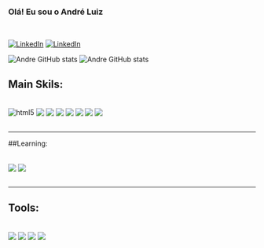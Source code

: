 ### Olá! Eu sou o André Luiz

<br>

[![LinkedIn](https://img.shields.io/badge/LinkedIn-0077B5?style=for-the-badge&logo=linkedin&logoColor=white)](https://www.linkedin.com/in/andr%C3%A9-luiz-araujo-carvalho-33813b213/)
[![LinkedIn](https://img.shields.io/badge/replit-667881?style=for-the-badge&logo=replit&logoColor=white)](https://replit.com/@AnDrELuIzzz)



![Andre GitHub stats](https://github-readme-stats.vercel.app/api?username=AnDrELuIzzz&show_icons=true&theme=radical)
![Andre GitHub stats](	https://github-readme-stats.vercel.app/api/top-langs/?username=AnDrELuIzzz&theme=radical)


## Main Skils:

<div style="display: inline_block"><br/>
    <img align="center" alt="html5" src="https://img.shields.io/badge/HTML-239120?style=for-the-badge&logo=html5&logoColor=white">
    <img align="center" alt"css" src="https://img.shields.io/badge/CSS-239120?&style=for-the-badge&logo=css3&logoColor=white">
    <img align="center" alt"Linguagem c" src="https://img.shields.io/badge/C-00599C?style=for-the-badge&logo=c&logoColor=white">
    <img align="center" alt"mySql" src="https://img.shields.io/badge/MySQL-00000F?style=for-the-badge&logo=mysql&logoColor=white">
    <img align="center" alt"aws" src="https://img.shields.io/badge/Amazon_AWS-232F3E?style=for-the-badge&logo=amazon-aws&logoColor=white">
    <img sytle="margin-top:20px" align="center" alt"aws" src="https://img.shields.io/badge/Shell_Script-121011?style=for-the-badge&logo=gnu-bash&logoColor=white">
    <img sytle="margin-top:20px" align="center" alt"Java" src="https://img.shields.io/badge/Java-ED8B00?style=for-the-badge&logo=java&logoColor=white">
     <img sytle="margin-top:20px" align="center" alt"Git" src="https://img.shields.io/badge/GIT-E44C30?style=for-the-badge&logo=git&logoColor=white">

</div><br>
<hr>

##Learning: 

<div style="display: inline_block"><br/>
    <img align="center" alt"aws" src="https://img.shields.io/badge/Amazon_AWS-232F3E?style=for-the-badge&logo=amazon-aws&logoColor=white">
    <img sytle="margin-top:20px" align="center" alt"shell" src="https://img.shields.io/badge/Shell_Script-121011?style=for-the-badge&logo=gnu-bash&logoColor=white">
</div><br>
<hr>

## Tools:
<div style="display: inline_block"><br/>
   <img sytle="margin-top:20px" align="center" alt"Ubuntu" src="https://img.shields.io/badge/Ubuntu-E95420?style=for-the-badge&logo=ubuntu&logoColor=white">
    <img sytle="margin-top:20px" align="center" alt"vscode" src="https://img.shields.io/badge/Visual_Studio_Code-0078D4?style=for-the-badge&logo=visual%20studio%20code&logoColor=white">
    <img sytle="margin-top:20px" align="center" alt"eclipse" src="https://img.shields.io/badge/Eclipse-2C2255?style=for-the-badge&logo=eclipse&logoColor=white">
    <img sytle="margin-top:20px" align="center" alt"powershell" src="https://img.shields.io/badge/powershell-5391FE?style=for-the-badge&logo=powershell&logoColor=white"> 
</div>


